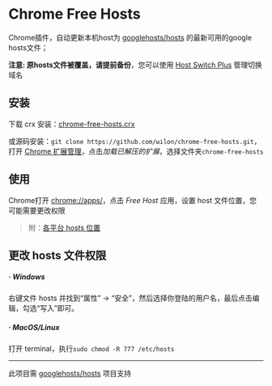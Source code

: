 # Chrome Free Hosts

Chrome插件，自动更新本机host为 [googlehosts/hosts](https://github.com/googlehosts/hosts) 的最新可用的google hosts文件；

**注意: 原hosts文件被覆盖，请提前备份**，您可以使用 [Host Switch Plus](https://chrome.google.com/webstore/detail/host-switch-plus/bopepoejgapmihklfepohbilpkcdoaeo) 管理切换域名

## 安装

下载 crx 安装：[chrome-free-hosts.crx](https://raw.githubusercontent.com/wilon/chrome-free-hosts/master/chrome-free-hosts.crx)

或源码安装：`git clone https://github.com/wilon/chrome-free-hosts.git`，打开 [Chrome 扩展管理](chrome://extensions/)，点击*加载已解压的扩展*，选择文件夹`chrome-free-hosts`

## 使用

Chrome打开 [chrome://apps/](chrome://apps/)，点击 *Free Host* 应用，设置 host 文件位置，您可能需要更改权限

> 附：[各平台 hosts 位置](https://github.com/racaljk/hosts/wiki/各平台-hosts-文件位置)

##  更改 hosts 文件权限

##### · Windows

右键文件 hosts 并找到“属性” -> “安全”，然后选择你登陆的用户名，最后点击编辑，勾选“写入”即可。

##### · MacOS/Linux

打开 terminal，执行`sudo chmod -R 777 /etc/hosts`

------
此项目需 [googlehosts/hosts](https://github.com/googlehosts/hosts) 项目支持
